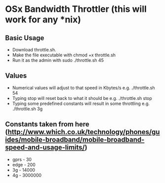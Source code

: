 # OSx Bandwidth Throttler (this will work for any *nix)

## Basic Usage

- Download throttle.sh.
- Make the file executable with chmod +x throttle.sh
- Run it as the admin with sudo ./throttle.sh 45

## Values

- Numerical values will adjust to that speed in Kbytes/s e.g. ./throttle.sh 54
- Typing stop will reset back to what it should be e.g. ./throttle.sh stop
- Typing some predefined constants will result in some throttling e.g. ./throttle.sh 3g

## Constants taken from here (http://www.which.co.uk/technology/phones/guides/mobile-broadband/mobile-broadband-speed-and-usage-limits/)

- gprs - 30
- edge - 200
- 3g - 14000
- 4g - 3000000